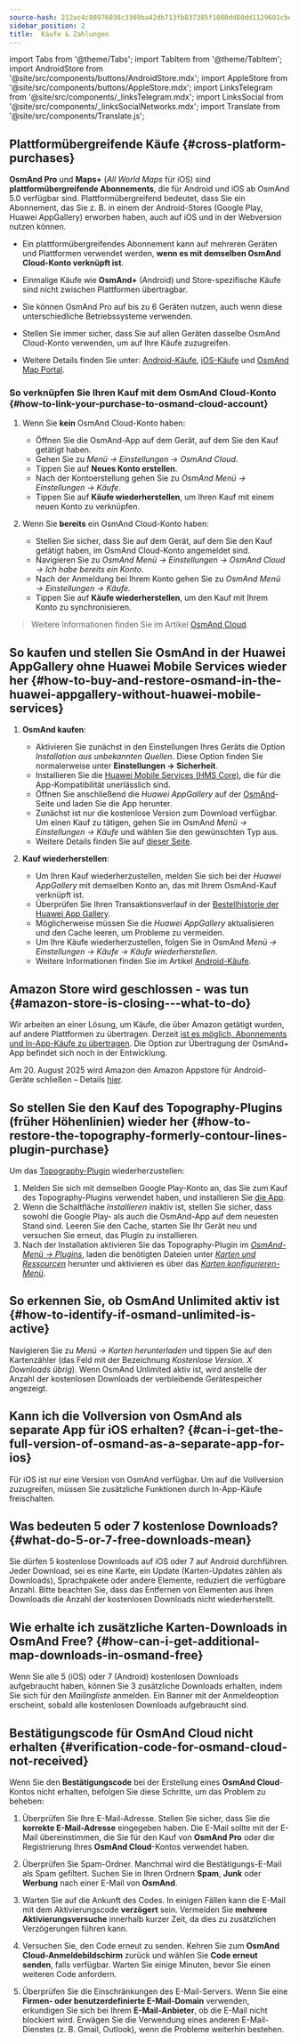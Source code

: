 ```yaml
---
source-hash: 212ac4c80976038c3369ba42db713fb837385f1080dd80dd1129601cbee0ccec
sidebar_position: 2
title:  Käufe & Zahlungen
---
```

import Tabs from '@theme/Tabs';
import TabItem from '@theme/TabItem';
import AndroidStore from '@site/src/components/buttons/AndroidStore.mdx';
import AppleStore from '@site/src/components/buttons/AppleStore.mdx';
import LinksTelegram from '@site/src/components/_linksTelegram.mdx';
import LinksSocial from '@site/src/components/_linksSocialNetworks.mdx';
import Translate from '@site/src/components/Translate.js';



## Plattformübergreifende Käufe {#cross-platform-purchases}

**OsmAnd Pro** und **Maps+** (*All World Maps* für iOS) sind **plattformübergreifende Abonnements**, die für Android und iOS ab OsmAnd 5.0 verfügbar sind. Plattformübergreifend bedeutet, dass Sie ein Abonnement, das Sie z. B. in einem der Android-Stores (Google Play, Huawei AppGallery) erworben haben, auch auf iOS und in der Webversion nutzen können.

- Ein plattformübergreifendes Abonnement kann auf mehreren Geräten und Plattformen verwendet werden, **wenn es mit demselben OsmAnd Cloud-Konto verknüpft ist**.

- Einmalige Käufe wie **OsmAnd+** (Android) und Store-spezifische Käufe sind nicht zwischen Plattformen übertragbar.

- Sie können OsmAnd Pro auf bis zu 6 Geräten nutzen, auch wenn diese unterschiedliche Betriebssysteme verwenden.

- Stellen Sie immer sicher, dass Sie auf allen Geräten dasselbe OsmAnd Cloud-Konto verwenden, um auf Ihre Käufe zuzugreifen.

- Weitere Details finden Sie unter: [Android-Käufe](../purchases/android.md), [iOS-Käufe](../purchases/ios.md) und [OsmAnd Map Portal](https://www.osmand.net/map).


### So verknüpfen Sie Ihren Kauf mit dem OsmAnd Cloud-Konto {#how-to-link-your-purchase-to-osmand-cloud-account}

1. Wenn Sie **kein** OsmAnd Cloud-Konto haben:

    - Öffnen Sie die OsmAnd-App auf dem Gerät, auf dem Sie den Kauf getätigt haben.
    - Gehen Sie zu *Menü → Einstellungen → OsmAnd Cloud*.
    - Tippen Sie auf **Neues Konto erstellen**.
    - Nach der Kontoerstellung gehen Sie zu *OsmAnd Menü → Einstellungen → Käufe*.
    - Tippen Sie auf **Käufe wiederherstellen**, um Ihren Kauf mit einem neuen Konto zu verknüpfen.

2. Wenn Sie **bereits** ein OsmAnd Cloud-Konto haben:

    - Stellen Sie sicher, dass Sie auf dem Gerät, auf dem Sie den Kauf getätigt haben, im OsmAnd Cloud-Konto angemeldet sind.
    - Navigieren Sie zu *OsmAnd Menü → Einstellungen → OsmAnd Cloud → Ich habe bereits ein Konto*.
    - Nach der Anmeldung bei Ihrem Konto gehen Sie zu *OsmAnd Menü → Einstellungen → Käufe*.
    - Tippen Sie auf **Käufe wiederherstellen**, um den Kauf mit Ihrem Konto zu synchronisieren.


> Weitere Informationen finden Sie im Artikel [OsmAnd Cloud](../personal/osmand-cloud.md#cross-platform).


## So kaufen und stellen Sie OsmAnd in der Huawei AppGallery ohne Huawei Mobile Services wieder her {#how-to-buy-and-restore-osmand-in-the-huawei-appgallery-without-huawei-mobile-services}

1. **OsmAnd kaufen**:
   - Aktivieren Sie zunächst in den Einstellungen Ihres Geräts die Option *Installation aus unbekannten Quellen*. Diese Option finden Sie normalerweise unter **Einstellungen → Sicherheit**.
   - Installieren Sie die [Huawei Mobile Services (HMS Core)](https://consumer.huawei.com/za/community/details/Download-the-latest-Huawei-HMS-Core-APK-5-3-0-312/topicId-142217/), die für die App-Kompatibilität unerlässlich sind.
   - Öffnen Sie anschließend die *Huawei AppGallery* auf der [OsmAnd](https://appgallery.huawei.com/#/app/C101486545)-Seite und laden Sie die App herunter.
   - Zunächst ist nur die kostenlose Version zum Download verfügbar. Um einen Kauf zu tätigen, gehen Sie im OsmAnd *Menü → Einstellungen → Käufe* und wählen Sie den gewünschten Typ aus.
   - Weitere Details finden Sie auf [dieser Seite](https://osmand.net/docs/user/purchases/android#install-application).

2. **Kauf wiederherstellen**:
   - Um Ihren Kauf wiederherzustellen, melden Sie sich bei der *Huawei AppGallery* mit demselben Konto an, das mit Ihrem OsmAnd-Kauf verknüpft ist.
   - Überprüfen Sie Ihren Transaktionsverlauf in der [Bestellhistorie der Huawei App Gallery](https://consumer.huawei.com/en/support/content/en-us00694318/).
   - Möglicherweise müssen Sie die *Huawei AppGallery* aktualisieren und den Cache leeren, um Probleme zu vermeiden.
   - Um Ihre Käufe wiederherzustellen, folgen Sie in OsmAnd *Menü → Einstellungen → Käufe → Käufe wiederherstellen*.
   - Weitere Informationen finden Sie im Artikel [Android-Käufe](https://osmand.net/docs/user/purchases/android#restore-subscription--in-app).

<!--
- Instructions for setting up Huawei Mobile Services.
- How to buy OsmAnd without HMS Core.
- Restore purchases in the Huawei AppGallery.
-->

## Amazon Store wird geschlossen - was tun {#amazon-store-is-closing---what-to-do}

Wir arbeiten an einer Lösung, um Käufe, die über Amazon getätigt wurden, auf andere Plattformen zu übertragen.
Derzeit [ist es möglich, Abonnements und In-App-Käufe zu übertragen](../purchases/cross.md).
Die Option zur Übertragung der OsmAnd+ App befindet sich noch in der Entwicklung.

Am 20. August 2025 wird Amazon den Amazon Appstore für Android-Geräte schließen – Details [hier](https://developer.amazon.com/apps-and-games/blogs/2025/02/upcoming-changes-to-amazon-appstore-for-android-devices-and-coins-program).


## So stellen Sie den Kauf des Topography-Plugins (früher Höhenlinien) wieder her {#how-to-restore-the-topography-formerly-contour-lines-plugin-purchase}

Um das [Topography-Plugin](https://play.google.com/store/apps/details?id=net.osmand.srtmPlugin.paid) wiederherzustellen:

1. Melden Sie sich mit demselben Google Play-Konto an, das Sie zum Kauf des Topography-Plugins verwendet haben, und installieren Sie [die App](https://play.google.com/store/apps/details?id=net.osmand.srtmPlugin.paid).
2. Wenn die Schaltfläche *Installieren* inaktiv ist, stellen Sie sicher, dass sowohl die Google Play- als auch die OsmAnd-App auf dem neuesten Stand sind. Leeren Sie den Cache, starten Sie Ihr Gerät neu und versuchen Sie erneut, das Plugin zu installieren.
3. Nach der Installation aktivieren Sie das Topography-Plugin im *[OsmAnd-Menü → Plugins](../plugins/topography.md)*, laden die benötigten Dateien unter *[Karten und Ressourcen](../start-with/download-maps.md#maps-and-resources)* herunter und aktivieren es über das *[Karten konfigurieren-Menü](../map/configure-map-menu.md)*.


## So erkennen Sie, ob OsmAnd Unlimited aktiv ist {#how-to-identify-if-osmand-unlimited-is-active}

Navigieren Sie zu *Menü → Karten herunterladen* und tippen Sie auf den Kartenzähler (das Feld mit der Bezeichnung *Kostenlose Version. X Downloads übrig*). Wenn OsmAnd Unlimited aktiv ist, wird anstelle der Anzahl der kostenlosen Downloads der verbleibende Gerätespeicher angezeigt.


## Kann ich die Vollversion von OsmAnd als separate App für iOS erhalten? {#can-i-get-the-full-version-of-osmand-as-a-separate-app-for-ios}

Für iOS ist nur eine Version von OsmAnd verfügbar. Um auf die Vollversion zuzugreifen, müssen Sie zusätzliche Funktionen durch In-App-Käufe freischalten.


## Was bedeuten 5 oder 7 kostenlose Downloads? {#what-do-5-or-7-free-downloads-mean}

Sie dürfen 5 kostenlose Downloads auf iOS oder 7 auf Android durchführen. Jeder Download, sei es eine Karte, ein Update (Karten-Updates zählen als Downloads), Sprachpakete oder andere Elemente, reduziert die verfügbare Anzahl. Bitte beachten Sie, dass das Entfernen von Elementen aus Ihren Downloads die Anzahl der kostenlosen Downloads nicht wiederherstellt.


## Wie erhalte ich zusätzliche Karten-Downloads in OsmAnd Free? {#how-can-i-get-additional-map-downloads-in-osmand-free}

Wenn Sie alle 5 (iOS) oder 7 (Android) kostenlosen Downloads aufgebraucht haben, können Sie 3 zusätzliche Downloads erhalten, indem Sie sich für den *Mailingliste* anmelden. Ein Banner mit der Anmeldeoption erscheint, sobald alle kostenlosen Downloads aufgebraucht sind.


## Bestätigungscode für OsmAnd Cloud nicht erhalten {#verification-code-for-osmand-cloud-not-received}

Wenn Sie den **Bestätigungscode** bei der Erstellung eines **OsmAnd Cloud**-Kontos nicht erhalten, befolgen Sie diese Schritte, um das Problem zu beheben:

1. Überprüfen Sie Ihre E-Mail-Adresse.
    Stellen Sie sicher, dass Sie die **korrekte E-Mail-Adresse** eingegeben haben. Die E-Mail sollte mit der E-Mail übereinstimmen, die Sie für den Kauf von **OsmAnd Pro** oder die Registrierung Ihres **OsmAnd Cloud**-Kontos verwendet haben.

2. Überprüfen Sie Spam-Ordner.
    Manchmal wird die Bestätigungs-E-Mail als Spam gefiltert. Suchen Sie in Ihren Ordnern **Spam**, **Junk** oder **Werbung** nach einer E-Mail von **OsmAnd**.

3. Warten Sie auf die Ankunft des Codes.
    In einigen Fällen kann die E-Mail mit dem Aktivierungscode **verzögert** sein. Vermeiden Sie **mehrere Aktivierungsversuche** innerhalb kurzer Zeit, da dies zu zusätzlichen Verzögerungen führen kann.

4. Versuchen Sie, den Code erneut zu senden.
    Kehren Sie zum **OsmAnd Cloud-Anmeldebildschirm** zurück und wählen Sie **Code erneut senden**, falls verfügbar. Warten Sie einige Minuten, bevor Sie einen weiteren Code anfordern.

5. Überprüfen Sie die Einschränkungen des E-Mail-Servers.
    Wenn Sie eine **Firmen- oder benutzerdefinierte E-Mail-Domain** verwenden, erkundigen Sie sich bei Ihrem **E-Mail-Anbieter**, ob die E-Mail nicht blockiert wird. Erwägen Sie die Verwendung eines anderen E-Mail-Dienstes (z. B. Gmail, Outlook), wenn die Probleme weiterhin bestehen.

<!--
## Purchases & Payments {#purchases--payments}

- Purchase Not Showing
- Purchase Not Restoring
- Payment Issues
- Refund Policy
- Step-by-step solutions to problems with purchases.
- Instructions for clearing the cache of Google Play, Huawei AppGallery.
- What to do if the purchase does not appear or the transaction fails.
- Purchase not showing up - recommendations on how to check your account and restore your purchases.
- Payment issues - instructions for contacting Google Play Support in case of paymentissues.


## FAQ {#faq}

- Can I transfer a purchase between Android and iOS?
- Can I use a purchase on multiple devices?
- Why does the purchase not appear?
- Where can I find payment details?
- Can I transfer OsmAnd+ between Android and iOS?
- How can I restore purchases after reinstalling the app?
- What is OsmAnd Pro and what are its advantages?
- Can I activate my subscription without Google Play?
- Can I share my purchase with my family?
- How do I transfer OsmAnd+ to another phone?
- Why doesn't my purchase appear after reinstalling?
- Why can't I resume my purchase?
- How do I know if my subscription is active?
- Can I use one purchase on multiple devices?
- Can I buy OsmAnd without Google Play?
- Where can I find my payment details?
-->